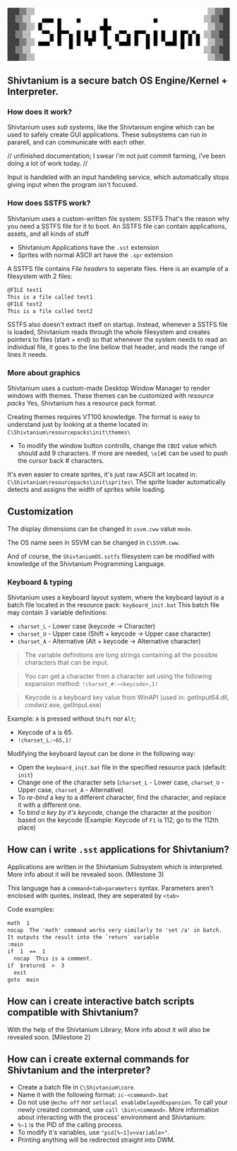 ![Shivtanium Logo](https://raw.githubusercontent.com/Shivter14/Shivtanium/main/Shivtanium.png)
## Shivtanium is a secure batch OS Engine/Kernel + Interpreter.

### How does it work?
Shivtanium uses *sub systems*, like the Shivtanium engine which can be used to safely create GUI applications.
These subsystems can run in pararell, and can communicate with each other.

// unfinished documentation; I swear i'm not just commit farming, i've been doing a lot of work today. //

Input is handeled with an input handeling service, which automatically stops giving input when the program isn't focused.

### How does SSTFS work?
Shivtanium uses a custom-written file system: SSTFS
That's the reason why you need a SSTFS file for it to boot.
An SSTFS file can contain applications, assets, and all kinds of stuff
- Shivtanium Applications have the `.sst` extension
- Sprites with normal ASCII art have the `.spr` extension

A SSTFS file contains *File headers* to seperate files.
Here is an example of a filesystem with 2 files:
```
@FILE test1
This is a file called test1
@FILE test2
This is a file called test2
```
SSTFS also doesn't extract itself on startup. Instead, whenever a SSTFS file is loaded, Shivtanium reads through the whole filesystem and creates pointers to files (start + end) so that whenever the system needs to read an individual file, it goes to the line bellow that header, and reads the range of lines it needs.
### More about graphics
Shivtanium uses a custom-made Desktop Window Manager to render windows with themes.
These themes can be customized with *resource packs*
Yes, Shivtanium has a resource pack format.

Creating themes requires VT100 knowledge.
The format is easy to understand just by looking at a theme located in: `C\Shivtanium\resourcepacks\init\themes\`

* To modify the window button controlls, change the `CBUI` value which should add 9 characters. If more are needed, `\e[#E` can be used to push the cursor back # characters.

It's even easier to create sprites, it's just raw ASCII art located in: `C\Shivtanium\resourcepacks\init\sprites\`
The sprite loader automatically detects and assigns the width of sprites while loading.
## Customization
The display dimensions can be changed in `ssvm.cww` value `mode`.

The OS name seen in SSVM can be changed in `C\SSVM.cww`.

And of course, the `ShivtaniumOS.sstfs` filesystem can be modified with knowledge of the Shivtanium Programming Language.
### Keyboard & typing
Shivtanium uses a keyboard layout system, where the keyboard layout is a batch file located in the resource pack:
`keyboard_init.bat`
This batch file may contain 3 variable definitions:
- `charset_L` - Lower case (keycode -> Character)
- `charset_U` - Upper case (Shift + keycode -> Upper case character)
- `charset_A` - Alternative (Alt + keycode -> Alternative character)

> The variable definitions are long strings containing all the possible characters that can be input.

> You can get a character from a character set using the following expansion method: `!charset_#:~<keycode>,1!`

> Keycode is a keyboard key value from WinAPI (used in: getInput64.dll, cmdwiz.exe, getInput.exe)

Example: `A` is pressed without `Shift` nor `Alt`;
- Keycode of `A` is 65.
- `!charset_L:~65,1!`

Modifying the keyboard layout can be done in the following way:
* Open the `keyboard_init.bat` file in the specified resource pack (default: `init`)
* Change one of the character sets (`charset_L` - Lower case, `charset_U` - Upper case, `charset_A` - Alternative)
* To *re-bind* a key to a different character, find the character, and replace it with a different one.
* To *bind a key by it's keycode*, change the character at the position based on the keycode (Example: Keycode of `F1` is 112; go to the 112th place)
## How can i write `.sst` applications for Shivtanium?
Applications are written in the Shivtanium Subsystem which is interpreted.
More info about it will be revealed soon. (Milestone 3)

This language has a `command<tab>parameters` syntax. Parameters aren't enclosed with quotes, instead, they are seperated by `<tab>`

Code examples:
```
math  1
nocap  The 'math' command works very similarly to 'set /a' in batch. It outputs the result into the `return` variable
:main
if  1  ==  1
  nocap  This is a comment.
if  $return$  >  3
  exit
goto  main
```

## How can i create interactive batch scripts compatible with Shivtanium?
With the help of the Shivtanium Library;
More info about it will also be revealed soon. [Milestone 2]
## How can i create external commands for Shivtanium and the interpreter?
- Create a batch file in `C\Shivtanium\core`.
- Name it with the following format: `ic-<command>.bat`
- Do not use `@echo off` nor `setlocal enableDelayedExpansion`.
To call your newly created command, use `call \bin\<command>`.
More information about interacting with the process' environment and Shivtanium:
- `%~1` is the PID of the calling process.
- To modify it's variables, use `"pid[%~1]v<variable>"`.
- Printing anything will be redirected straight into DWM.
